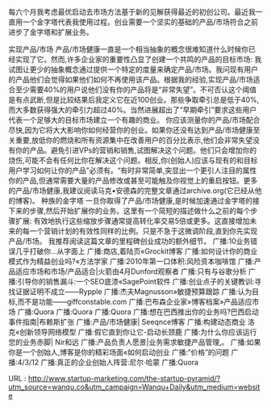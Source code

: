 每六个月我考虑最优启动去市场方法基于新的见解获得最近的初创公司。最近我一直用一个金字塔代表我使用过程。创业需要一个坚实的基础的产品/市场符合之前进步了金字塔和扩展业务。 
  
 实现产品/市场 
 产品/市场健康一直是一个相当抽象的概念很难知道什么时候你已经实现了它。然而,许多企业家的重要性凸显了创建一个共鸣的产品的目标市场: 
 我试图让更少的抽象概念通过提供一个特定的度量来确定产品/市场。我问现有用户的产品他们会觉得如果他们如何不再使用该产品。根据我的经验,实现产品/市场适合至少需要40%的用户说他们没有你的产品将是“非常失望”。不可否认这个阈值是有点武断,但是比较结果后我定义它在近100创业。那些争取牵引总是低于40%,而大多数获得强大的牵引力超过40%。当然进展超出了“早期牵引”要求这些用户代表一个足够大的目标市场建立一个有趣的商业。 
 你应该测量你的产品/市场配合尽快,因为它将大大影响你如何经营你的创业。如果你还没有达到产品/市场健康至关重要,放低你的燃烧和所有资源集中在改善用户的百分比表示,他们会非常失望没有你的产品。避免引进VPs的营销和销售,试图解决这个问题。他们只会增加你的烧伤,可能不会有任何比你在解决这个问题。相反,你(创始人)应该与现有的和目标用户学习如何让你的产品”必须有。“有时非常简单,突显出一个更引人注目的属性你的产品,但通常需要大量的产品修改或甚至可能触及你视觉上的重启按钮。更多的产品/市场健康,我建议阅读马克•安德森的完整文章通过archive.org(它已经从他的博客)。 
 种族的金字塔 
 一旦你取得了产品/市场健康,是时候加速通过金字塔的接下来的步骤,然后开始扩展你的业务。这里有一个简短的描述做什么之前的每个步骤扩展: 
 有效地执行这些缩放步骤通常提高转化率交易5倍或更多。这直接增加未来的每一个营销计划的有效性同样的比例。只是不急于这微调阶段,直到你先实现产品/市场。 
 我推荐阅读这篇文章的里程碑创业成功的额外细节。 
 广播:10业务错误几乎打破你…从字面上 
 广播:商店,着陆页«Grockit博客 
 广播:如何设计你的商业模式作为精益创业吗?«方法学家 
 广播:2010年第一口体积:风险资本咖啡馆 
 广播:产品适应市场和市场/产品适合|火箭由4月Dunford观察者 
 广播:只有与谷歌分析 
 广播:引导你的销售漏斗:一个SEO底漆«SagePoint软件 
 广播:创业点子的关键教训:寻找证据证明不成立——Rypple 
 广播:杰夫Magnusson»敏捷预算跟踪 
 广播:认为目标,而不是功能——giffconstable.com 
 广播:巴布森企业家»博客档案»产品适应市场 
 广播:Quora 
 广播:Quora 
 广播:Quora 
 广播:想在巴西推出你的业务吗?巴西启动事件指南|布赖斯扩张 
 广播:产品/市场健康| Seeqnce博客 
 广播:构建动态商业 
 洛克«创新领导网络模型 
 广播:假它直到你让它-启动长颈鹿 
 广播:为什么你应该运行您的业务赤脚| Nir和远 
 广播:产品负责人愿景|业务需求敏捷产品管理,。 
 广播:如果你是一个创始人,博客是你的精彩场面«如何启动创业 
 广播:“价格”的问题 
 广播:4/3/12 
 广播:真正的企业创始人阵营:尼尔·哈蒙 
 广播:Quora 
  
   
  URL : http://www.startup-marketing.com/the-startup-pyramid/?utm_source=wanqu.co&utm_campaign=Wanqu+Daily&utm_medium=website